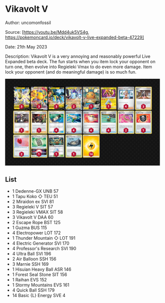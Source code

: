 # Vikavolt V

Author: uncomonfossil

Source: [https://youtu.be/Mdd4uk5VS4g, https://pokemoncard.io/deck/vikavolt-v-live-expanded-beta-47229]

Date: 21th May 2023

Description: Vikavolt V is a very annoying and reasonably powerful Live Expanded beta deck. The fun starts when you item lock your opponent on turn one, then evolve into Regieleki Vmax to do even more damage. Item lock your opponent (and do meaningful damage) is so much fun.

![decklist](../../images/SVI/Vikavolt%20V/1-%20Vikavolt%20V.png)

## List

* 1 Dedenne-GX UNB 57
* 1 Tapu Koko ◇ TEU 51
* 2 Miraidon ex SVI 81
* 3 Regieleki V SIT 57
* 3 Regieleki VMAX SIT 58
* 3 Vikavolt V DAA 60
* 2 Escape Rope BST 125
* 1 Guzma BUS 115
* 4 Electropower LOT 172
* 1 Thunder Mountain ◇ LOT 191
* 4 Electric Generator SVI 170
* 4 Professor's Research SVI 190
* 4 Ultra Ball SVI 196
* 2 Air Balloon SSH 156
* 3 Marnie SSH 169
* 1 Hisuian Heavy Ball ASR 146
* 1 Forest Seal Stone SIT 156
* 1 Raihan EVS 152
* 1 Stormy Mountains EVS 161
* 4 Quick Ball SSH 179
* 14 Basic {L} Energy SVE 4
